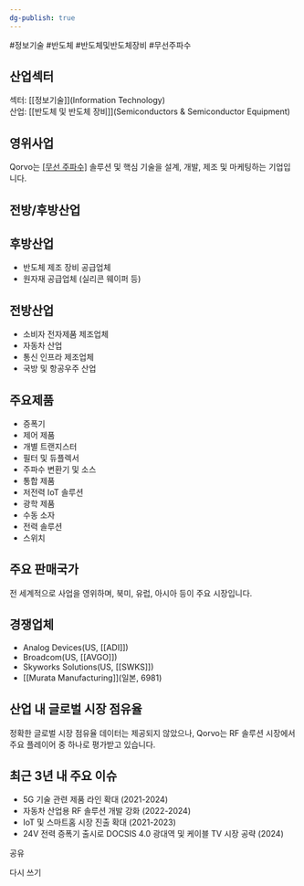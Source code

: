 ```yaml
---
dg-publish: true
---
```

#정보기술 #반도체 #반도체및반도체장비 #무선주파수

## 산업섹터

섹터: [[정보기술]](Information Technology)  
산업: [[반도체 및 반도체 장비]](Semiconductors & Semiconductor Equipment)

## 영위사업

Qorvo는 [[무선 주파수]](RF) 솔루션 및 핵심 기술을 설계, 개발, 제조 및 마케팅하는 기업입니다.

## 전방/후방산업

## 후방산업

- 반도체 제조 장비 공급업체
- 원자재 공급업체 (실리콘 웨이퍼 등)

## 전방산업

- 소비자 전자제품 제조업체
- 자동차 산업
- 통신 인프라 제조업체
- 국방 및 항공우주 산업

## 주요제품

- 증폭기
- 제어 제품
- 개별 트랜지스터
- 필터 및 듀플렉서
- 주파수 변환기 및 소스
- 통합 제품
- 저전력 IoT 솔루션
- 광학 제품
- 수동 소자
- 전력 솔루션
- 스위치

## 주요 판매국가

전 세계적으로 사업을 영위하며, 북미, 유럽, 아시아 등이 주요 시장입니다.

## 경쟁업체

- Analog Devices(US, [[ADI]])
- Broadcom(US, [[AVGO]])
- Skyworks Solutions(US, [[SWKS]])
- [[Murata Manufacturing]](일본, 6981)

## 산업 내 글로벌 시장 점유율

정확한 글로벌 시장 점유율 데이터는 제공되지 않았으나, Qorvo는 RF 솔루션 시장에서 주요 플레이어 중 하나로 평가받고 있습니다.

## 최근 3년 내 주요 이슈

- 5G 기술 관련 제품 라인 확대 (2021-2024)
- 자동차 산업용 RF 솔루션 개발 강화 (2022-2024)
- IoT 및 스마트홈 시장 진출 확대 (2021-2023)
- 24V 전력 증폭기 출시로 DOCSIS 4.0 광대역 및 케이블 TV 시장 공략 (2024)

공유

다시 쓰기